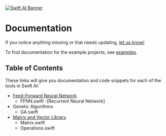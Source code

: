 [![Swift AI Banner](https://github.com/collinhundley/Swift-AI/blob/master/SiteAssets/Banner.png?raw=true)](https://github.com/collinhundley/Swift-AI#care-enough-to-donate)

# Documentation

If you notice anything missing or that needs updating, [let us know!](https://github.com/collinhundley/Swift-AI/issues/new)

To find documentation for the example projects, see [examples](https://github.com/collinhundley/Swift-AI/tree/master/Examples).

## Table of Contents

These links will give you documentation and code snippets for each of the tools in Swift AI:

- [Feed-Forward Neural Network](https://github.com/collinhundley/Swift-AI/blob/master/Documentation/FFNN.md#multi-layer-feed-forward-neural-network)
    * FFNN.swift
-[Recurrent Neural Network]
- Genetic Algorithms
    * GA.swift
- [Matrix and Vector Library](https://github.com/collinhundley/Swift-AI/blob/master/Documentation/Matrix.md#matrix)
    * Matrix.swift
    * Operations.swift
